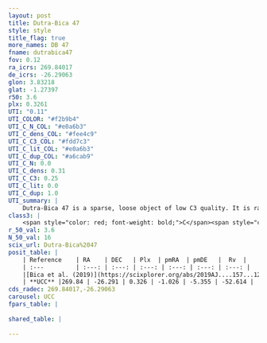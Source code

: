 ```yaml
---
layout: post
title: Dutra-Bica 47
style: style
title_flag: true
more_names: DB 47
fname: dutrabica47
fov: 0.12
ra_icrs: 269.84017
de_icrs: -26.29063
glon: 3.83218
glat: -1.27397
r50: 3.6
plx: 0.3261
UTI: "0.11"
UTI_COLOR: "#f2b9b4"
UTI_C_N_COL: "#e0a6b3"
UTI_C_dens_COL: "#fee4c9"
UTI_C_C3_COL: "#fdd7c3"
UTI_C_lit_COL: "#e0a6b3"
UTI_C_dup_COL: "#a6cab9"
UTI_C_N: 0.0
UTI_C_dens: 0.31
UTI_C_C3: 0.25
UTI_C_lit: 0.0
UTI_C_dup: 1.0
UTI_summary: |
    Dutra-Bica 47 is a sparse, loose object of low C3 quality. It is rarely studied in the literature, with no articles listed in the last 6 years.<br><br><span style="color: #99180f; font-weight: bold;">Warning: </span>contains less than 25 stars with <i>P>0.5</i> estimated.
class3: |
    <span style="color: red; font-weight: bold;">C</span><span style="color: red; font-weight: bold;">C</span>
r_50_val: 3.6
N_50_val: 16
scix_url: Dutra-Bica%2047
posit_table: |
    | Reference    | RA    | DEC   | Plx  | pmRA  | pmDE   |  Rv  |
    | :---         | :---: | :---: | :---: | :---: | :---: | :---: |
    |[Bica et al. (2019)](https://scixplorer.org/abs/2019AJ....157...12B) | 269.815 | -26.285 | -- | -- | -- | -- |
    | **UCC** |269.84 | -26.291 | 0.326 | -1.026 | -5.355 | -52.614 | 
cds_radec: 269.84017,-26.29063
carousel: UCC
fpars_table: |
    
shared_table: |
    
---
```

